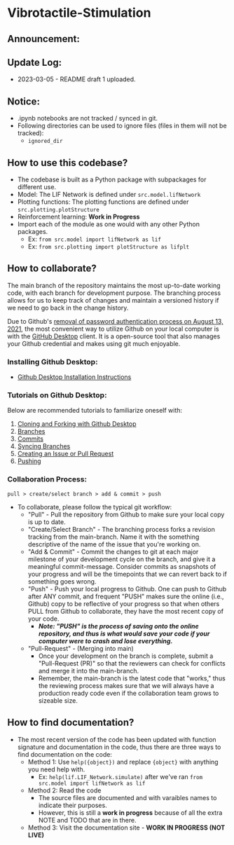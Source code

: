 # Vibrotactile-Stimulation

## Announcement: 

## Update Log:
- 2023-03-05 - README draft 1 uploaded.

## Notice:
- .ipynb notebooks are not tracked / synced in git.
- Following directories can be used to ignore files (files in them will not be tracked):
    - `ignored_dir`

## How to use this codebase?
- The codebase is built as a Python package with subpackages for different use.
- Model: The LIF Network is defined under `src.model.lifNetwork`
- Plotting functions: The plotting functions are defined under `src.plotting.plotStructure`
- Reinforcement learning: **Work in Progress**
- Import each of the module as one would with any other Python packages.
    - Ex: `from src.model import lifNetwork as lif`
    - Ex: `from src.plotting import plotStructure as lifplt`

## How to collaborate?
The main branch of the repository maintains the most up-to-date working code, with each branch for development purpose. The branching process allows for us to keep track of changes and maintain a versioned history if we need to go back in the change history.

Due to Github's [removal of password authentication process on August 13, 2021](https://github.blog/2020-12-15-token-authentication-requirements-for-git-operations/), the most convenient way to utilize Github on your local computer is with the [GitHub Desktop](https://desktop.github.com/) client.
It is a open-source tool that also manages your Github credential and makes using git much enjoyable.

### Installing Github Desktop:
- [Github Desktop Installation Instructions](https://docs.github.com/en/desktop/installing-and-configuring-github-desktop/installing-and-authenticating-to-github-desktop/installing-github-desktop)

### Tutorials on Github Desktop:
Below are recommended tutorials to familiarize oneself with:
1. [Cloning and Forking with Github Desktop](https://docs.github.com/en/desktop/contributing-and-collaborating-using-github-desktop/adding-and-cloning-repositories/cloning-and-forking-repositories-from-github-desktop)
2. [Branches](https://docs.github.com/en/desktop/contributing-and-collaborating-using-github-desktop/making-changes-in-a-branch/managing-branches)
3. [Commits](https://docs.github.com/en/desktop/contributing-and-collaborating-using-github-desktop/managing-commits)
4. [Syncing Branches](https://docs.github.com/en/desktop/contributing-and-collaborating-using-github-desktop/keeping-your-local-repository-in-sync-with-github/syncing-your-branch)
5. [Creating an Issue or Pull Request](https://docs.github.com/en/desktop/contributing-and-collaborating-using-github-desktop/working-with-your-remote-repository-on-github-or-github-enterprise/creating-an-issue-or-pull-request)
6. [Pushing](https://docs.github.com/en/desktop/contributing-and-collaborating-using-github-desktop/making-changes-in-a-branch/pushing-changes-to-github)

### Collaboration Process:
`pull > create/select branch > add & commit > push`
- To collaborate, please follow the typical git workflow:
    - "Pull" - Pull the repository from Github to make sure your local copy is up to date. 
    - "Create/Select Branch" - The branching process forks a revision tracking from the main-branch. Name it with the something descriptive of the name of the issue that you're working on.
    - "Add & Commit" - Commit the changes to git at each major milestone of your development cycle on the branch, and give it a meaningful commit-message. Consider commits as snapshots of your progress and will be the timepoints that we can revert back to if something goes wrong.
    - "Push" - Push your local progress to Github. One can push to Github after ANY commit, and frequent "PUSH" makes sure the online (i.e., Github) copy to be reflective of your progress so that when others PULL from Github to collaborate, they have the most recent copy of your code. 
        - ***Note: "PUSH" is the process of saving onto the online repository, and thus is what would save your code if your computer were to crash and lose everything.***
    - "Pull-Request" - (Merging into main)
        - Once your development on the branch is complete, submit a "Pull-Request (PR)" so that the reviewers can check for conflicts and merge it into the main-branch.
        - Remember, the main-branch is the latest code that "works," thus the reviewing process makes sure that we will always have a production ready code even if the collaboration team grows to sizeable size.

## How to find documentation?
- The most recent version of the code has been updated with function signature and documentation in the code, thus there are three ways to find documentation on the code:
    - Method 1: Use `help({object})` and replace `{object}` with anything you need help with.
        - Ex: `help(lif.LIF_Network.simulate)` after we've ran `from src.model import lifNetwork as lif`
    - Method 2: Read the code
        - The source files are documented and with varaibles names to indicate their purposes. 
        - However, this is still a **work in progress** because of all the extra NOTE and TODO that are in there.
    - Method 3: Visit the documentation site - **WORK IN PROGRESS (NOT LIVE)**
